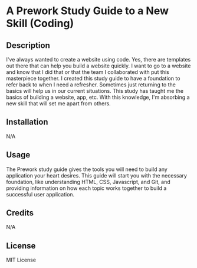 # A Prework Study Guide to a New Skill (Coding)

## Description

I've always wanted to create a website using code. Yes, there are templates out there that can help you build a website quickly. I want to go to a website and know that I did that or that the team I collaborated with put this masterpiece together.
I created this study guide to have a foundation to refer back to when I need a refresher. Sometimes just returning to the basics will help us in our current situations. This study has taught me the basics of building a website, app, etc. With this knowledge, I'm absorbing a new skill that will set me apart from others.

## Installation

N/A

## Usage

The Prework study guide gives the tools you will need to build any application your heart desires. This guide will start you with the necessary foundation, like understanding HTML, CSS, Javascript, and Git, and providing information on how each topic works together to build a successful user application.

## Credits

N/A

## License

MIT License

